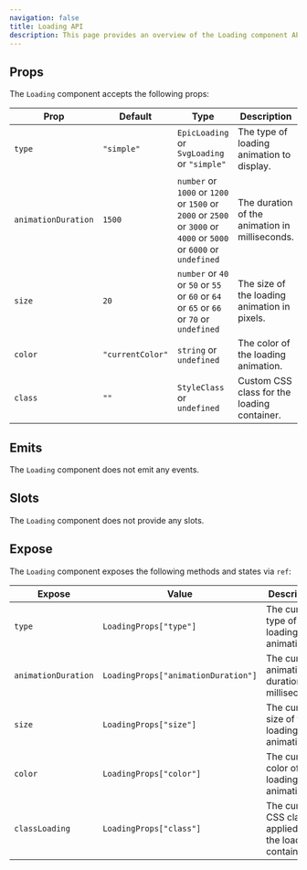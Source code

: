 ```yaml
---
navigation: false
title: Loading API
description: This page provides an overview of the Loading component API, detailing its props, emits, slots, and exposed methods/states.
---
```


## Props

The `Loading` component accepts the following props:

| Prop                | Default          | Type                                                                                                              | Description                                    |
|---------------------|------------------|-------------------------------------------------------------------------------------------------------------------|------------------------------------------------|
| `type`              | `"simple"`       | `EpicLoading` or `SvgLoading` or `"simple"`                                                                       | The type of loading animation to display.      |
| `animationDuration` | `1500`           | `number` or `1000` or `1200` or `1500` or `2000` or `2500` or `3000` or `4000` or `5000` or `6000` or `undefined` | The duration of the animation in milliseconds. |
| `size`              | `20`             | `number` or `40` or `50` or `55` or `60` or `64` or `65` or `66` or `70` or `undefined`                           | The size of the loading animation in pixels.   |
| `color`             | `"currentColor"` | `string` or `undefined`                                                                                           | The color of the loading animation.            |
| `class`             | `""`             | `StyleClass` or `undefined`                                                                                       | Custom CSS class for the loading container.    |

## Emits

The `Loading` component does not emit any events.

## Slots

The `Loading` component does not provide any slots.

## Expose

The `Loading` component exposes the following methods and states via `ref`:

| Expose              | Value                               | Description                                             |
|---------------------|-------------------------------------|---------------------------------------------------------|
| `type`              | `LoadingProps["type"]`              | The current type of the loading animation.              |
| `animationDuration` | `LoadingProps["animationDuration"]` | The current animation duration in milliseconds.         |
| `size`              | `LoadingProps["size"]`              | The current size of the loading animation.              |
| `color`             | `LoadingProps["color"]`             | The current color of the loading animation.             |
| `classLoading`      | `LoadingProps["class"]`             | The current CSS class applied to the loading container. |
